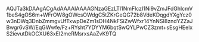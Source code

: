 AQJTa3kDAAgACgAdAAAAIAAAAGNzaGEzLTI1NmFlczI1Ni9vZmJFdGhlcmV1beS4gOS6m+WFrOW8gOWcsOWdgC5tZKrGeQG72b8VdeKDqgdYXgYcz0w3nDWq3DnbZmmgvUfTxwpDeZm1sDH4NkFSiZwWfxr14YnNSI8zndYZZaJBwgr6vSW/EqGWwfe/Fz+RYsht7YDYYM6bqtSwQYLPwCZ3zmt+sEsgHEelxS2ievutDkOCXU63xEl2meRMsrxsAaZvK9TQ